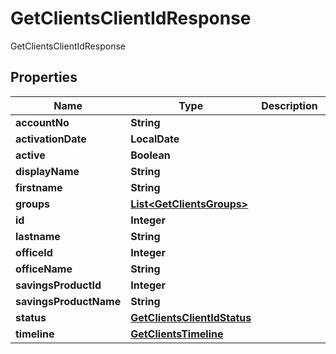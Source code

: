 

# GetClientsClientIdResponse

GetClientsClientIdResponse

## Properties

| Name | Type | Description | Notes |
|------------ | ------------- | ------------- | -------------|
|**accountNo** | **String** |  |  [optional] |
|**activationDate** | **LocalDate** |  |  [optional] |
|**active** | **Boolean** |  |  [optional] |
|**displayName** | **String** |  |  [optional] |
|**firstname** | **String** |  |  [optional] |
|**groups** | [**List&lt;GetClientsGroups&gt;**](GetClientsGroups.md) |  |  [optional] |
|**id** | **Integer** |  |  [optional] |
|**lastname** | **String** |  |  [optional] |
|**officeId** | **Integer** |  |  [optional] |
|**officeName** | **String** |  |  [optional] |
|**savingsProductId** | **Integer** |  |  [optional] |
|**savingsProductName** | **String** |  |  [optional] |
|**status** | [**GetClientsClientIdStatus**](GetClientsClientIdStatus.md) |  |  [optional] |
|**timeline** | [**GetClientsTimeline**](GetClientsTimeline.md) |  |  [optional] |



